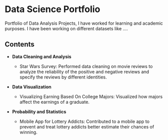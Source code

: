 # Data Science Portfolio
Portfolio of Data Analysis Projects, I have worked for learning and academic purposes. I have been working on different datasets like ....
## Contents
* **Data Cleaning and Analysis**
  * Star Wars Survey: Performed data cleaning on movie reviews to analyze the reliability of the positive and negative reviews and specify the reviews by different identities.

* **Data Visualization**
  * Visualizing Earning Based On College Majors: Visualized how majors affect the earnings of a graduate.

* **Probability and Statistics**
  * Mobile App for Lottery Addicts: Contributed to a mobile app to prevent and treat lottery addicts better estimate their chances of winning.
  
